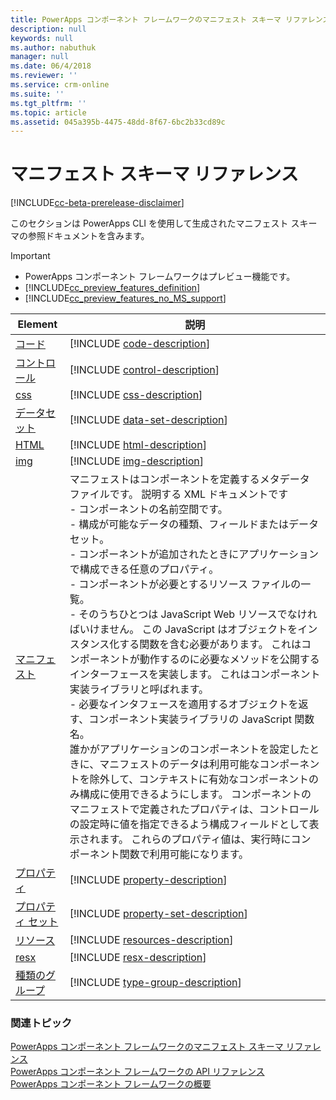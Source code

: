 ```yaml
---
title: PowerApps コンポーネント フレームワークのマニフェスト スキーマ リファレンス | Microsoft Docs
description: null
keywords: null
ms.author: nabuthuk
manager: null
ms.date: 06/4/2018
ms.reviewer: ''
ms.service: crm-online
ms.suite: ''
ms.tgt_pltfrm: ''
ms.topic: article
ms.assetid: 045a395b-4475-48dd-8f67-6bc2b33cd89c
---
```


# <a name="manifest-schema-reference"></a>マニフェスト スキーマ リファレンス

[!INCLUDE[cc-beta-prerelease-disclaimer](../../../includes/cc-beta-prerelease-disclaimer.md)]

このセクションは PowerApps CLI を使用して生成されたマニフェスト スキーマの参照ドキュメントを含みます。

> [!IMPORTANT]
> - PowerApps コンポーネント フレームワークはプレビュー機能です。
> - [!INCLUDE[cc_preview_features_definition](../../../includes/cc-preview-features-definition.md)] 
> - [!INCLUDE[cc_preview_features_no_MS_support](../../../includes/cc-preview-features-no-ms-support.md)]

|Element|説明|
|----|-----------|
|[コード](code.md)|[!INCLUDE [code-description](includes/code-description.md)]|
|[コントロール](control.md)|[!INCLUDE [control-description](includes/control-description.md)]|
|[css](css.md)|[!INCLUDE [css-description](includes/css-description.md)]|
|[データセット](data-set.md)|[!INCLUDE [data-set-description](includes/data-set-description.md)]|
|[HTML](html.md)|[!INCLUDE [html-description](includes/html-description.md)]|
|[img](img.md)|[!INCLUDE [img-description](includes/img-description.md)]|
|[マニフェスト](manifest.md)|マニフェストはコンポーネントを定義するメタデータ ファイルです。 説明する XML ドキュメントです<br/> - コンポーネントの名前空間です。<br/> - 構成が可能なデータの種類、フィールドまたはデータセット。<br/> - コンポーネントが追加されたときにアプリケーションで構成できる任意のプロパティ。<br/> - コンポーネントが必要とするリソース ファイルの一覧。<br/> - そのうちひとつは JavaScript Web リソースでなければいけません。 この JavaScript はオブジェクトをインスタンス化する関数を含む必要があります。 これはコンポーネントが動作するのに必要なメソッドを公開するインターフェースを実装します。 これはコンポーネント実装ライブラリと呼ばれます。<br/> - 必要なインタフェースを適用するオブジェクトを返す、コンポーネント実装ライブラリの JavaScript 関数名。<br/> 誰かがアプリケーションのコンポーネントを設定したときに、マニフェストのデータは利用可能なコンポーネントを除外して、コンテキストに有効なコンポーネントのみ構成に使用できるようにします。 コンポーネントのマニフェストで定義されたプロパティは、コントロールの設定時に値を指定できるよう構成フィールドとして表示されます。 これらのプロパティ値は、実行時にコンポーネント関数で利用可能になります。|
|[プロパティ](property.md)|[!INCLUDE [property-description](includes/property-description.md)]|
|[プロパティ セット](property-set.md)|[!INCLUDE [property-set-description](includes/property-set-description.md)]|
|[リソース](resources.md)|[!INCLUDE [resources-description](includes/resources-description.md)]|
|[resx](resx.md)|[!INCLUDE [resx-description](includes/resx-description.md)]|
|[種類のグループ](type-group.md)|[!INCLUDE [type-group-description](includes/type-group-description.md)]|


### <a name="related-topics"></a>関連トピック

[PowerApps コンポーネント フレームワークのマニフェスト スキーマ リファレンス](index.md)<br/>
[PowerApps コンポーネント フレームワークの API リファレンス](../reference/index.md)<br/>
[PowerApps コンポーネント フレームワークの概要](../overview.md)